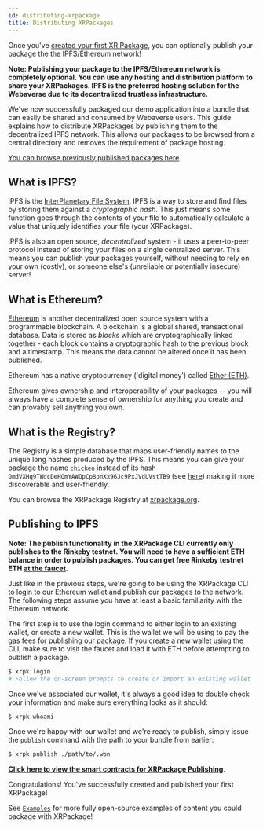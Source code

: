 ```yaml
---
id: distributing-xrpackage
title: Distributing XRPackages
---
```


Once you've [created your first XR Package](./creating-an-xrpk.md), you can optionally publish your package the the IPFS/Ethereum network!

**Note: Publishing your package to the IPFS/Ethereum network is completely optional. You can use any hosting and distribution platform to share your XRPackages. IPFS is the preferred hosting solution for the Webaverse due to its decentralized trustless infrastructure.**

We've now successfully packaged our demo application into a bundle that can easily be shared and consumed by Webaverse users. This guide explains how to distribute XRPackages by publishing them to the decentralized IPFS network. This allows our packages to be browsed from a central directory and removes the requirement of package hosting.

<a href="https://xrpackage.org/browse.html" target="_blank" rel="noopener noreferrer">You can browse previously published packages here</a>.

## What is IPFS?

IPFS is the <a href="https://ipfs.io/" target="_blank" rel="noopener noreferrer">InterPlanetary File System</a>. IPFS is a way to store and find files by storing them against a _cryptographic hash_. This just means some function goes through the contents of your file to automatically calculate a value that uniquely identifies your file (your XRPackage).

IPFS is also an open source, _decentralized_ system - it uses a peer-to-peer protocol instead of storing your files on a single centralized server. This means you can publish your packages yourself, without needing to rely on your own (costly), or someone else's (unreliable or potentially insecure) server!

## What is Ethereum?

<a href="https://ethereum.org/" target="_blank" rel="noopener noreferrer">Ethereum</a> is another decentralized open source system with a programmable blockchain. A blockchain is a global shared, transactional database. Data is stored as _blocks_ which are cryptographically linked together - each block contains a cryptographic hash to the previous block and a timestamp. This means the data cannot be altered once it has been published.

Ethereum has a native cryptocurrency ('digital money') called <a href="https://ethereum.org/eth/" target="_blank" rel="noopener noreferrer">Ether (ETH)</a>.

Ethereum gives ownership and interoperability of your packages -- you will always have a complete sense of ownership for anything you create and can provably sell anything you own.

## What is the Registry?

The Registry is a simple database that maps user-friendly names to the unique long hashes produced by the IPFS. This means you can give your package the name `chicken` instead of its hash `QmdVXHq9TWdcDeHQmYAWQpCp8pnXx96Jc9PxJVdUVstTB9` (see <a href="https://xrpackage.org/inspect.html?p=chicken" target="_blank" rel="noopener noreferrer">here</a>) making it more discoverable and user-friendly.

You can browse the XRPackage Registry at <a href="https://xrpackage.org/browse.html" target="_blank" rel="noopener noreferrer">xrpackage.org</a>.

## Publishing to IPFS

**Note: The publish functionality in the XRPackage CLI currently only publishes to the Rinkeby testnet. You will need to have a sufficient ETH balance in order to publish packages. You can get free Rinkeby testnet ETH <a href="https://faucet.rinkeby.io/" target="_blank" rel="noopener noreferrer">at the faucet</a>.**

Just like in the previous steps, we're going to be using the XRPackage CLI to login to our Ethereum wallet and publish our packages to the network. The following steps assume you have at least a basic familiarity with the Ethereum network.

The first step is to use the login command to either login to an existing wallet, or create a new wallet. This is the wallet we will be using to pay the gas fees for publishing our package. If you create a new wallet using the CLI, make sure to visit the faucet and load it with ETH before attempting to publish a package.

```bash
$ xrpk login
# Follow the on-screen prompts to create or import an existing wallet
```

Once we've associated our wallet, it's always a good idea to double check your information and make sure everything looks as it should:

```bash
$ xrpk whoami
```

Once we're happy with our wallet and we're ready to publish, simply issue the `publish` command with the path to your bundle from earlier:

```bash
$ xrpk publish ./path/to/.wbn
```

**<a href="https://github.com/webaverse/contracts" target="_blank" rel="noopener noreferrer">Click here to view the smart contracts for XRPackage Publishing</a>**.

Congratulations! You've successfully created and published your first XRPackage!

See [`Examples`](./4-examples.md) for more fully open-source examples of content you could package with XRPackage!
